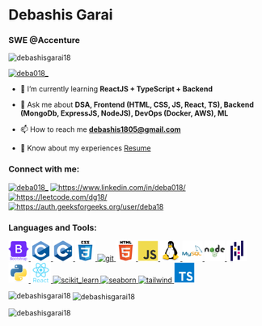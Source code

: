 <h1 align="left">Debashis Garai</h1>
<h3 align="left">SWE @Accenture</h3>

<p align="left"> <img src="https://komarev.com/ghpvc/?username=debashisgarai18&label=Profile%20views&color=0e75b6&style=flat" alt="debashisgarai18" /> </p>

<p align="left"> <a href="https://twitter.com/deba018_" target="blank"><img src="https://img.shields.io/twitter/follow/deba018_?logo=twitter&style=for-the-badge" alt="deba018_" /></a> </p>

- 🌱 I’m currently learning **ReactJS + TypeScript + Backend**

- 💬 Ask me about **DSA, Frontend (HTML, CSS, JS, React, TS), Backend (MongoDb, ExpressJS, NodeJS), DevOps (Docker, AWS), ML**

- 📫 How to reach me **debashis1805@gmail.com**

- 📄 Know about my experiences [Resume]([https://drive.google.com/file/d/1hcueQVSxv_tTsFiu3DdDCK5cB5EzEQDW/view?usp=sharing](https://drive.google.com/file/d/1ZgQrXfTcfjaI1-E4b1a6i5rh_omShir8/view?usp=sharing))

<h3 align="left">Connect with me:</h3>
<p align="left">
<a href="https://twitter.com/deba018_" target="blank"><img align="center" src="https://cdn.iconscout.com/icon/premium/png-512-thumb/x-logo-9762325-7941270.png?f=webp&w=256" alt="deba018_" height="30" width="40" /></a>
<a href="https://linkedin.com/in/https://www.linkedin.com/in/deba018/" target="blank"><img align="center" src="https://raw.githubusercontent.com/rahuldkjain/github-profile-readme-generator/master/src/images/icons/Social/linked-in-alt.svg" alt="https://www.linkedin.com/in/deba018/" height="30" width="40" /></a>
<a href="https://www.leetcode.com/https://leetcode.com/dg18/" target="blank"><img align="center" src="https://raw.githubusercontent.com/rahuldkjain/github-profile-readme-generator/master/src/images/icons/Social/leet-code.svg" alt="https://leetcode.com/dg18/" height="30" width="40" /></a>
<a href="https://auth.geeksforgeeks.org/user/https://auth.geeksforgeeks.org/user/deba18" target="blank"><img align="center" src="https://raw.githubusercontent.com/rahuldkjain/github-profile-readme-generator/master/src/images/icons/Social/geeks-for-geeks.svg" alt="https://auth.geeksforgeeks.org/user/deba18" height="30" width="40" /></a>
</p>

<h3 align="left">Languages and Tools:</h3>
<p align="left"> <a href="https://getbootstrap.com" target="_blank" rel="noreferrer"> <img src="https://raw.githubusercontent.com/devicons/devicon/master/icons/bootstrap/bootstrap-plain-wordmark.svg" alt="bootstrap" width="40" height="40"/> </a> <a href="https://www.cprogramming.com/" target="_blank" rel="noreferrer"> <img src="https://raw.githubusercontent.com/devicons/devicon/master/icons/c/c-original.svg" alt="c" width="40" height="40"/> </a> <a href="https://www.w3schools.com/cpp/" target="_blank" rel="noreferrer"> <img src="https://raw.githubusercontent.com/devicons/devicon/master/icons/cplusplus/cplusplus-original.svg" alt="cplusplus" width="40" height="40"/> </a> <a href="https://www.w3schools.com/css/" target="_blank" rel="noreferrer"> <img src="https://raw.githubusercontent.com/devicons/devicon/master/icons/css3/css3-original-wordmark.svg" alt="css3" width="40" height="40"/> </a> <a href="https://git-scm.com/" target="_blank" rel="noreferrer"> <img src="https://www.vectorlogo.zone/logos/git-scm/git-scm-icon.svg" alt="git" width="40" height="40"/> </a> <a href="https://www.w3.org/html/" target="_blank" rel="noreferrer"> <img src="https://raw.githubusercontent.com/devicons/devicon/master/icons/html5/html5-original-wordmark.svg" alt="html5" width="40" height="40"/> </a> <a href="https://developer.mozilla.org/en-US/docs/Web/JavaScript" target="_blank" rel="noreferrer"> <img src="https://raw.githubusercontent.com/devicons/devicon/master/icons/javascript/javascript-original.svg" alt="javascript" width="40" height="40"/> </a> <a href="https://www.linux.org/" target="_blank" rel="noreferrer"> <img src="https://raw.githubusercontent.com/devicons/devicon/master/icons/linux/linux-original.svg" alt="linux" width="40" height="40"/> </a> <a href="https://www.mysql.com/" target="_blank" rel="noreferrer"> <img src="https://raw.githubusercontent.com/devicons/devicon/master/icons/mysql/mysql-original-wordmark.svg" alt="mysql" width="40" height="40"/> </a> <a href="https://nodejs.org" target="_blank" rel="noreferrer"> <img src="https://raw.githubusercontent.com/devicons/devicon/master/icons/nodejs/nodejs-original-wordmark.svg" alt="nodejs" width="40" height="40"/> </a> <a href="https://pandas.pydata.org/" target="_blank" rel="noreferrer"> <img src="https://raw.githubusercontent.com/devicons/devicon/2ae2a900d2f041da66e950e4d48052658d850630/icons/pandas/pandas-original.svg" alt="pandas" width="40" height="40"/> </a> <a href="https://www.python.org" target="_blank" rel="noreferrer"> <img src="https://raw.githubusercontent.com/devicons/devicon/master/icons/python/python-original.svg" alt="python" width="40" height="40"/> </a> <a href="https://reactjs.org/" target="_blank" rel="noreferrer"> <img src="https://raw.githubusercontent.com/devicons/devicon/master/icons/react/react-original-wordmark.svg" alt="react" width="40" height="40"/> </a> <a href="https://scikit-learn.org/" target="_blank" rel="noreferrer"> <img src="https://upload.wikimedia.org/wikipedia/commons/0/05/Scikit_learn_logo_small.svg" alt="scikit_learn" width="40" height="40"/> </a> <a href="https://seaborn.pydata.org/" target="_blank" rel="noreferrer"> <img src="https://seaborn.pydata.org/_images/logo-mark-lightbg.svg" alt="seaborn" width="40" height="40"/> </a> <a href="https://tailwindcss.com/" target="_blank" rel="noreferrer"> <img src="https://www.vectorlogo.zone/logos/tailwindcss/tailwindcss-icon.svg" alt="tailwind" width="40" height="40"/> </a> <a href="https://www.typescriptlang.org/" target="_blank" rel="noreferrer"> <img src="https://raw.githubusercontent.com/devicons/devicon/master/icons/typescript/typescript-original.svg" alt="typescript" width="40" height="40"/> </a> </p>

<p><img align="left" src="https://github-readme-stats.vercel.app/api/top-langs?username=debashisgarai18&show_icons=true&locale=en&layout=compact" alt="debashisgarai18" /></p>

<p>&nbsp;<img align="center" src="https://github-readme-stats.vercel.app/api?username=debashisgarai18&show_icons=true&locale=en" alt="debashisgarai18" /></p>

<p><img align="center" src="https://github-readme-streak-stats.herokuapp.com/?user=debashisgarai18&" alt="debashisgarai18" /></p>
